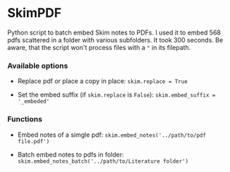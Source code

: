 # SkimPDF

Python script to batch embed Skim notes to PDFs. I used it to embed 568 pdfs scattered in a folder with various subfolders. It took 300 seconds. Be aware, that the script won't process files with a `"` in its filepath.



### Available options

* Replace pdf or place a copy in place: `skim.replace = True`

* Set the embed suffix (if `skim.replace` is `False`): `skim.embed_suffix = '_embeded'`

### Functions

* Embed notes of a simgle pdf: `skim.embed_notes('../path/to/pdf file.pdf')`

* Batch embed notes to pdfs in folder: `skim.embed_notes_batch('../path/to/Literature folder')`
